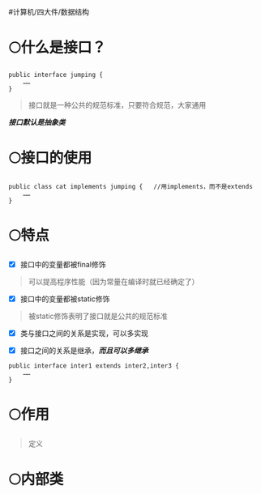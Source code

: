 #计算机/四大件/数据结构 
# 🌕什么是接口？
```
public interface jumping {
	……
}
```
>接口就是一种公共的规范标准，只要符合规范，大家通用

***接口默认是抽象类***
# 🌕接口的使用
```
public class cat implements jumping {   //用implements，而不是extends
	……
}
```
# 🌕特点
- [x] 接口中的变量都被final修饰
>可以提高程序性能（因为常量在编译时就已经确定了）

- [x] 接口中的变量都被static修饰
>被static修饰表明了接口就是公共的规范标准

- [x] 类与接口之间的关系是实现，可以多实现

- [x] 接口之间的关系是继承，***而且可以多继承***
```
public interface inter1 extends inter2,inter3 {
	……
}
```

# 🌕作用
>定义
# 🌕内部类









































